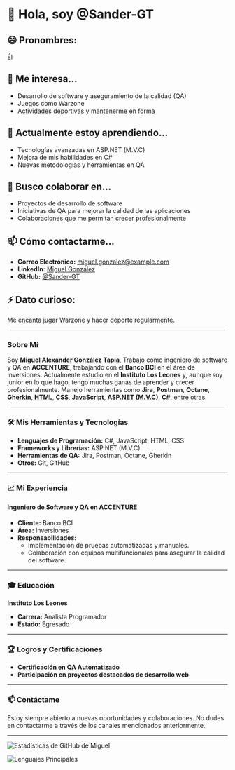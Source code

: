 # 👋 Hola, soy @Sander-GT

## 😄 Pronombres:
Él

## 👀 Me interesa...
- Desarrollo de software y aseguramiento de la calidad (QA)
- Juegos como Warzone
- Actividades deportivas y mantenerme en forma

## 🌱 Actualmente estoy aprendiendo...
- Tecnologías avanzadas en ASP.NET (M.V.C)
- Mejora de mis habilidades en C#
- Nuevas metodologías y herramientas en QA

## 💞️ Busco colaborar en...
- Proyectos de desarrollo de software
- Iniciativas de QA para mejorar la calidad de las aplicaciones
- Colaboraciones que me permitan crecer profesionalmente

## 📫 Cómo contactarme...
- **Correo Electrónico:** miguel.gonzalez@example.com
- **LinkedIn:** [Miguel González](https://www.linkedin.com/in/miguel-alexander-gonz%C3%A1lez-tapia-a40073274/)
- **GitHub:** [@Sander-GT](https://github.com/Sander-GT)

## ⚡ Dato curioso:
Me encanta jugar Warzone y hacer deporte regularmente.

---

### Sobre Mí

Soy **Miguel Alexander González Tapia**, Trabajo como ingeniero de software y QA en **ACCENTURE**, trabajando con el **Banco BCI** en el área de inversiones. Actualmente 
estudio en el **Instituto Los Leones** y, aunque soy junior en lo que hago, tengo muchas ganas de aprender y crecer profesionalmente. Manejo herramientas como **Jira**, 
**Postman**, **Octane**, **Gherkin**, **HTML**, **CSS**, **JavaScript**, **ASP.NET (M.V.C)**, **C#**, entre otras.

---

### 🛠️ Mis Herramientas y Tecnologías
- **Lenguajes de Programación:** C#, JavaScript, HTML, CSS
- **Frameworks y Librerías:** ASP.NET (M.V.C)
- **Herramientas de QA:** Jira, Postman, Octane, Gherkin
- **Otros:** Git, GitHub

---

### 📈 Mi Experiencia

#### **Ingeniero de Software y QA en ACCENTURE**
- **Cliente:** Banco BCI
- **Área:** Inversiones
- **Responsabilidades:**
  - Implementación de pruebas automatizadas y manuales.
  - Colaboración con equipos multifuncionales para asegurar la calidad del software.

---

### 🎓 Educación

**Instituto Los Leones**
- **Carrera:** Analista Programador
- **Estado:** Egresado

---

### 🏆 Logros y Certificaciones
- **Certificación en QA Automatizado**
- **Participación en proyectos destacados de desarrollo web**

---


### 📫 Contáctame
Estoy siempre abierto a nuevas oportunidades y colaboraciones. No dudes en contactarme a través de los canales mencionados anteriormente.

---

![Estadísticas de GitHub de Miguel](https://github-readme-stats.vercel.app/api?username=Sander-GT&show_icons=true&theme=radical)

![Lenguajes Principales](https://github-readme-stats.vercel.app/api/top-langs/?username=Sander-GT&layout=compact&theme=radical)


<!---
Sander-GT/Sander-GT is a ✨ special ✨ repository because its `README.md` (this file) appears on your GitHub profile.
You can click the Preview link to take a look at your changes.
--->
